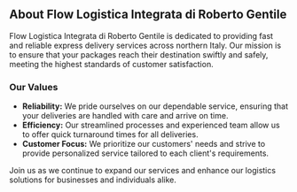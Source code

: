 ## About Flow Logistica Integrata di Roberto Gentile

Flow Logistica Integrata di Roberto Gentile is dedicated to providing fast and reliable express delivery services across northern Italy. Our mission is to ensure that your packages reach their destination swiftly and safely, meeting the highest standards of customer satisfaction.

### Our Values

- **Reliability:** We pride ourselves on our dependable service, ensuring that your deliveries are handled with care and arrive on time.
- **Efficiency:** Our streamlined processes and experienced team allow us to offer quick turnaround times for all deliveries.
- **Customer Focus:** We prioritize our customers' needs and strive to provide personalized service tailored to each client's requirements.

Join us as we continue to expand our services and enhance our logistics solutions for businesses and individuals alike.